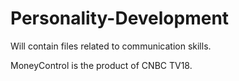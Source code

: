 # Personality-Development
Will contain files related to communication skills.

MoneyControl is the product of CNBC TV18.
